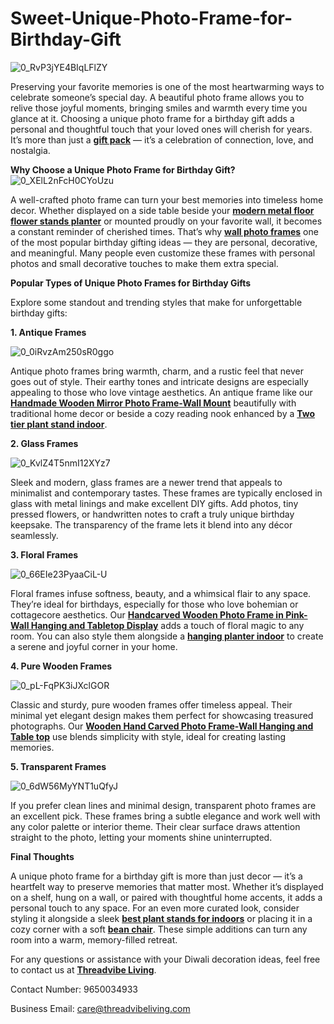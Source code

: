 # Sweet-Unique-Photo-Frame-for-Birthday-Gift
![0_RvP3jYE4BIqLFlZY](https://github.com/user-attachments/assets/aba759a0-5e55-4a43-bc68-0dd7eb3155e3)

Preserving your favorite memories is one of the most heartwarming ways to celebrate someone’s special day. A beautiful photo frame allows you to relive those joyful moments, bringing smiles and warmth every time you glance at it. Choosing a unique photo frame for a birthday gift adds a personal and thoughtful touch that your loved ones will cherish for years. It’s more than just a [**gift pack**](https://threadvibeliving.com/collections/gifting) — it’s a celebration of connection, love, and nostalgia.

**Why Choose a Unique Photo Frame for Birthday Gift?**
![0_XElL2nFcH0CYoUzu](https://github.com/user-attachments/assets/522fdf69-19b5-488c-bbb1-4d80e8438089)

A well-crafted photo frame can turn your best memories into timeless home decor. Whether displayed on a side table beside your [**modern metal floor flower stands planter**](https://threadvibeliving.com/products/metal-plant-stand-with-3-planters) or mounted proudly on your favorite wall, it becomes a constant reminder of cherished times. That’s why [**wall photo frames**](https://threadvibeliving.com/collections/frames) one of the most popular birthday gifting ideas — they are personal, decorative, and meaningful. Many people even customize these frames with personal photos and small decorative touches to make them extra special.

**Popular Types of Unique Photo Frames for Birthday Gifts**

Explore some standout and trending styles that make for unforgettable birthday gifts:

**1. Antique Frames**

![0_0iRvzAm250sR0ggo](https://github.com/user-attachments/assets/32cd5a99-4f10-4b50-b75d-71534aa4358f)

Antique photo frames bring warmth, charm, and a rustic feel that never goes out of style. Their earthy tones and intricate designs are especially appealing to those who love vintage aesthetics. An antique frame like our [**Handmade Wooden Mirror Photo Frame-Wall Mount**](https://threadvibeliving.com/products/wall-mount-wooden-wall-decor-miror-frame) beautifully with traditional home decor or beside a cozy reading nook enhanced by a [**Two tier plant stand indoor**](https://threadvibeliving.com/products/gold-plain-two-tier-pot-stand-with-pot).

**2. Glass Frames**

![0_KvlZ4T5nmI12XYz7](https://github.com/user-attachments/assets/590d6bcc-5944-4324-9d1c-4c2c2e7159b7)

Sleek and modern, glass frames are a newer trend that appeals to minimalist and contemporary tastes. These frames are typically enclosed in glass with metal linings and make excellent DIY gifts. Add photos, tiny pressed flowers, or handwritten notes to craft a truly unique birthday keepsake. The transparency of the frame lets it blend into any décor seamlessly.

**3. Floral Frames**

![0_66EIe23PyaaCiL-U](https://github.com/user-attachments/assets/b0fc6f8e-2cac-4cc2-9772-d72274ee0814)

Floral frames infuse softness, beauty, and a whimsical flair to any space. They’re ideal for birthdays, especially for those who love bohemian or cottagecore aesthetics. Our [**Handcarved Wooden Photo Frame in Pink-Wall Hanging and Tabletop Display**](https://threadvibeliving.com/products/wooden-hand-carved-photo-frame-for-wall-hanging-and-tabletops-display-pink) adds a touch of floral magic to any room. You can also style them alongside a [**hanging planter indoor**](https://threadvibeliving.com/products/oval-dotted-hanging-planter-for-balcony-set-of-5) to create a serene and joyful corner in your home.

**4. Pure Wooden Frames**

![0_pL-FqPK3iJXclGOR](https://github.com/user-attachments/assets/bf33e9ff-b922-4fc2-96e5-46d1ab7dc590)

Classic and sturdy, pure wooden frames offer timeless appeal. Their minimal yet elegant design makes them perfect for showcasing treasured photographs. Our [**Wooden Hand Carved Photo Frame-Wall Hanging and Table top**](https://threadvibeliving.com/products/wooden-hand-carved-photo-frame-for-wall-hanging-and-table) use blends simplicity with style, ideal for creating lasting memories.

**5. Transparent Frames**

![0_6dW56MyYNT1uQfyJ](https://github.com/user-attachments/assets/406b5e4f-2e73-4bba-8695-46e7740b8f96)

If you prefer clean lines and minimal design, transparent photo frames are an excellent pick. These frames bring a subtle elegance and work well with any color palette or interior theme. Their clear surface draws attention straight to the photo, letting your moments shine uninterrupted.

**Final Thoughts**

A unique photo frame for a birthday gift is more than just decor — it’s a heartfelt way to preserve memories that matter most. Whether it’s displayed on a shelf, hung on a wall, or paired with thoughtful home accents, it adds a personal touch to any space. For an even more curated look, consider styling it alongside a sleek [**best plant stands for indoors**](https://threadvibeliving.com/collections/planters) or placing it in a cozy corner with a soft [**bean chair**](https://threadvibeliving.com/collections/bean-bag). These simple additions can turn any room into a warm, memory-filled retreat.

For any questions or assistance with your Diwali decoration ideas, feel free to contact us at [**Threadvibe Living**](https://threadvibeliving.com/).

Contact Number: 9650034933

Business Email: care@threadvibeliving.com
